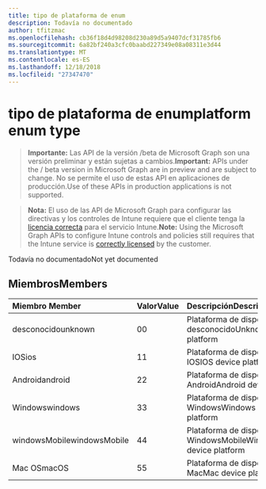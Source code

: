 ```yaml
---
title: tipo de plataforma de enum
description: Todavía no documentado
author: tfitzmac
ms.openlocfilehash: cb36f18d4d98208d230a89d5a9407dcf31785fb6
ms.sourcegitcommit: 6a82bf240a3cfc0baabd227349e08a08311e3d44
ms.translationtype: MT
ms.contentlocale: es-ES
ms.lasthandoff: 12/18/2018
ms.locfileid: "27347470"
---
```

# <a name="platform-enum-type"></a><span data-ttu-id="e85dd-103">tipo de plataforma de enum</span><span class="sxs-lookup"><span data-stu-id="e85dd-103">platform enum type</span></span>

> <span data-ttu-id="e85dd-104">**Importante:** Las API de la versión /beta de Microsoft Graph son una versión preliminar y están sujetas a cambios.</span><span class="sxs-lookup"><span data-stu-id="e85dd-104">**Important:** APIs under the / beta version in Microsoft Graph are in preview and are subject to change.</span></span> <span data-ttu-id="e85dd-105">No se permite el uso de estas API en aplicaciones de producción.</span><span class="sxs-lookup"><span data-stu-id="e85dd-105">Use of these APIs in production applications is not supported.</span></span>

> <span data-ttu-id="e85dd-106">**Nota:** El uso de las API de Microsoft Graph para configurar las directivas y los controles de Intune requiere que el cliente tenga la [licencia correcta](https://go.microsoft.com/fwlink/?linkid=839381) para el servicio Intune.</span><span class="sxs-lookup"><span data-stu-id="e85dd-106">**Note:** Using the Microsoft Graph APIs to configure Intune controls and policies still requires that the Intune service is [correctly licensed](https://go.microsoft.com/fwlink/?linkid=839381) by the customer.</span></span>

<span data-ttu-id="e85dd-107">Todavía no documentado</span><span class="sxs-lookup"><span data-stu-id="e85dd-107">Not yet documented</span></span>
## <a name="members"></a><span data-ttu-id="e85dd-108">Miembros</span><span class="sxs-lookup"><span data-stu-id="e85dd-108">Members</span></span>
|<span data-ttu-id="e85dd-109">Miembro	</span><span class="sxs-lookup"><span data-stu-id="e85dd-109">Member</span></span>|<span data-ttu-id="e85dd-110">Valor</span><span class="sxs-lookup"><span data-stu-id="e85dd-110">Value</span></span>|<span data-ttu-id="e85dd-111">Descripción</span><span class="sxs-lookup"><span data-stu-id="e85dd-111">Description</span></span>|
|:---|:---|:---|
|<span data-ttu-id="e85dd-112">desconocido</span><span class="sxs-lookup"><span data-stu-id="e85dd-112">unknown</span></span>|<span data-ttu-id="e85dd-113">0</span><span class="sxs-lookup"><span data-stu-id="e85dd-113">0</span></span>|<span data-ttu-id="e85dd-114">Plataforma de dispositivo desconocido</span><span class="sxs-lookup"><span data-stu-id="e85dd-114">Unknown device platform</span></span>|
|<span data-ttu-id="e85dd-115">IOS</span><span class="sxs-lookup"><span data-stu-id="e85dd-115">ios</span></span>|<span data-ttu-id="e85dd-116">1</span><span class="sxs-lookup"><span data-stu-id="e85dd-116">1</span></span>|<span data-ttu-id="e85dd-117">Plataforma de dispositivo IOS</span><span class="sxs-lookup"><span data-stu-id="e85dd-117">IOS device platform</span></span>|
|<span data-ttu-id="e85dd-118">Android</span><span class="sxs-lookup"><span data-stu-id="e85dd-118">android</span></span>|<span data-ttu-id="e85dd-119">2</span><span class="sxs-lookup"><span data-stu-id="e85dd-119">2</span></span>|<span data-ttu-id="e85dd-120">Plataforma de dispositivos Android</span><span class="sxs-lookup"><span data-stu-id="e85dd-120">Android device platform</span></span>|
|<span data-ttu-id="e85dd-121">Windows</span><span class="sxs-lookup"><span data-stu-id="e85dd-121">windows</span></span>|<span data-ttu-id="e85dd-122">3</span><span class="sxs-lookup"><span data-stu-id="e85dd-122">3</span></span>|<span data-ttu-id="e85dd-123">Plataforma de dispositivo de Windows</span><span class="sxs-lookup"><span data-stu-id="e85dd-123">Windows device platform</span></span>|
|<span data-ttu-id="e85dd-124">windowsMobile</span><span class="sxs-lookup"><span data-stu-id="e85dd-124">windowsMobile</span></span>|<span data-ttu-id="e85dd-125">4</span><span class="sxs-lookup"><span data-stu-id="e85dd-125">4</span></span>|<span data-ttu-id="e85dd-126">Plataforma de dispositivo WindowsMobile</span><span class="sxs-lookup"><span data-stu-id="e85dd-126">WindowsMobile device platform</span></span>|
|<span data-ttu-id="e85dd-127">Mac OS</span><span class="sxs-lookup"><span data-stu-id="e85dd-127">macOS</span></span>|<span data-ttu-id="e85dd-128">5</span><span class="sxs-lookup"><span data-stu-id="e85dd-128">5</span></span>|<span data-ttu-id="e85dd-129">Plataforma de dispositivo de Mac</span><span class="sxs-lookup"><span data-stu-id="e85dd-129">Mac device platform</span></span>|





